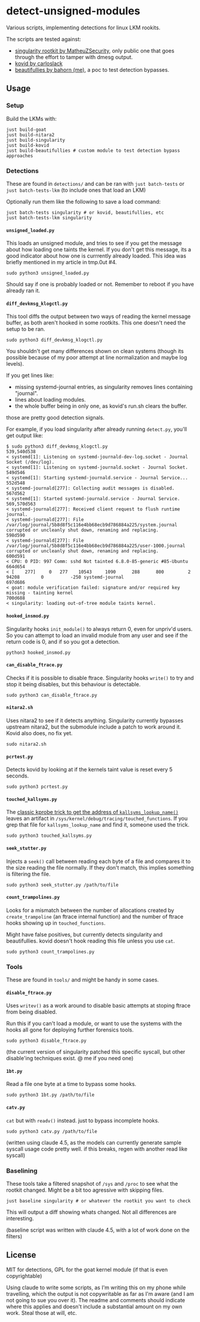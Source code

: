 # detect-unsigned-modules

Various scripts, implementing detections for linux LKM rookits.

The scripts are tested against:
* [singularity rootkit by MatheuZSecurity](https://github.com/MatheuZSecurity/Singularity/tree/main),
  only public one that goes through the effort to tamper with dmesg output.
* [kovid by carloslack](https://github.com/carloslack/KoviD/tree/master)
* [beautifullies by bahorn (me)](https://github.com/bahorn/BeautifulLies), a poc
  to test detection bypasses.

## Usage

### Setup

Build the LKMs with:
```
just build-goat
just build-nitara2
just build-singularity
just build-kovid
just build-beautifullies # custom module to test detection bypass approaches
```

### Detections

These are found in `detections/` and can be ran with `just batch-tests` or `just
batch-tests-lkm` (to include ones that load an LKM)

Optionally run them like the following to save a load command:
```
just batch-tests singularity # or kovid, beautifullies, etc
just batch-tests-lkm singularity
```

#### `unsigned_loaded.py`

This loads an unsigned module, and tries to see if you get the message about
how loading one taints the kernel.
If you don't get this message, its a good indicator about how one is currrently
already loaded.
This idea was briefly mentioned in my article in tmp.0ut #4.

```
sudo python3 unsigned_loaded.py
```

Should say if one is probably loaded or not.
Remember to reboot if you have already ran it.

#### `diff_devkmsg_klogctl.py`

This tool diffs the output between two ways of reading the kernel message
buffer, as both aren't hooked in some rootkits.
This one doesn't need the setup to be ran.

```
sudo python3 diff_devkmsg_klogctl.py
```

You shouldn't get many differences shown on clean systems (though its possible
because of my poor attempt at line normalization and maybe log levels).

If you get lines like:
* missing systemd-journal entries, as singularity removes lines containing
  "journal".
* lines about loading modules.
* the whole buffer being in only one, as kovid's run.sh clears the buffer.

those are pretty good detection signals.

For example, if you load singularity after already running `detect.py`, you'll
get output like:

```
$ sudo python3 diff_devkmsg_klogctl.py
539,540d538
< systemd[1]: Listening on systemd-journald-dev-log.socket - Journal Socket (/dev/log).
< systemd[1]: Listening on systemd-journald.socket - Journal Socket.
549d546
< systemd[1]: Starting systemd-journald.service - Journal Service...
552d548
< systemd-journald[277]: Collecting audit messages is disabled.
567d562
< systemd[1]: Started systemd-journald.service - Journal Service.
569,570d563
< systemd-journald[277]: Received client request to flush runtime journal.
< systemd-journald[277]: File /var/log/journal/5b8d8f5c116e4bb68ecb9d786884a225/system.journal corrupted or uncleanly shut down, renaming and replacing.
598d590
< systemd-journald[277]: File /var/log/journal/5b8d8f5c116e4bb68ecb9d786884a225/user-1000.journal corrupted or uncleanly shut down, renaming and replacing.
600d591
< CPU: 0 PID: 997 Comm: sshd Not tainted 6.8.0-85-generic #85-Ubuntu
664d654
< [    277]     0   277    10543     1090      288      800         2    94208        0          -250 systemd-journal
697d686
< goat: module verification failed: signature and/or required key missing - tainting kernel
700d688
< singularity: loading out-of-tree module taints kernel.
```

#### `hooked_insmod.py`

Singularity hooks `init_module()` to always
return 0, even for unpriv'd users.
So you can attempt to load an invalid module from any user and see if the return
code is 0, and if so you got a detection.

```
python3 hooked_insmod.py
```

#### `can_disable_ftrace.py`

Checks if it is possible to disable ftrace.
Singularity hooks `write()` to try and stop it being disables, but this
behaviour is detectable.

```
sudo python3 can_disable_ftrace.py
```

#### `nitara2.sh`

Uses nitara2 to see if it detects anything.
Singularity currently bypasses upstream nitara2, but the submodule include a
patch to work around it.
Kovid also does, no fix yet.

```
sudo nitara2.sh
```

#### `pcrtest.py`

Detects kovid by looking at if the kernels taint value is reset every 5 seconds.

```
sudo python3 pcrtest.py
```

#### `touched_kallsyms.py`

The [classic kprobe trick to get the address of `kallsyms_lookup_name()`](https://github.com/xcellerator/linux_kernel_hacking/issues/3#issuecomment-75795111) leaves
an artifact in `/sys/kernel/debug/tracing/touched_functions`.
If you grep that file for `kallsyms_lookup_name` and find it, someone used the
trick.

```
sudo python3 touched_kallsyms.py
```

#### `seek_stutter.py`

Injects a `seek()` call between reading each byte of a file and compares it to
the size reading the file normally.
If they don't match, this implies something is filtering the file.

```
sudo python3 seek_stutter.py /path/to/file
```

#### `count_trampolines.py`

Looks for a mismatch between the number of allocations created by
`create_trampoline` (an ftrace internal function) and the number of ftrace hooks
showing up in `touched_functions`.

Might have false positives, but currently detects singularity and beautifullies.
kovid doesn't hook reading this file unless you use `cat`.

```
sudo python3 count_trampolines.py
```

### Tools

These are found in `tools/` and might be handy in some cases.


#### `disable_ftrace.py`

Uses `writev()` as a work around to disable basic attempts at stoping ftrace
from being disabled.

Run this if you can't load a module, or want to use the systems with the hooks
all gone for deploying further forensics tools.

```
sudo python3 disable_ftrace.py
```

(the current version of singularity patched this specific syscall, but other
disable'ing techniques exist. @ me if you need one)

#### `1bt.py`

Read a file one byte at a time to bypass some hooks.

```
sudo python3 1bt.py /path/to/file
```

#### `catv.py`

`cat` but with `readv()` instead. just to bypass incomplete hooks.

```
sudo python3 catv.py /path/to/file
```

(written using claude 4.5, as the models can currently generate sample syscall
usage code pretty well. if this breaks, regen with another read like syscall)

### Baselining

These tools take a filtered snapshot of `/sys` and `/proc` to see what the
rootkit changed.
Might be a bit too agressive with skipping files.

```
just baseline singularity # or whatever the rootkit you want to check
```

This will output a diff showing whats changed.
Not all differences are interesting.

(baseline script was written with claude 4.5, with a lot of work done on the
filters)

## License

MIT for detections, GPL for the goat kernel module (if that is even
copyrightable)

Using claude to write some scripts, as I'm writing this on my phone while
travelling, which the output is not copywritable as far as I'm aware (and I am
not going to sue you over it).
The readme and comments should indicate where this applies and doesn't include a
substantial amount on my own work.
Steal those at will, etc.
